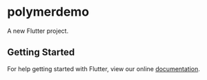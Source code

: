 # polymerdemo

A new Flutter project.

## Getting Started

For help getting started with Flutter, view our online
[documentation](https://flutter.io/).

